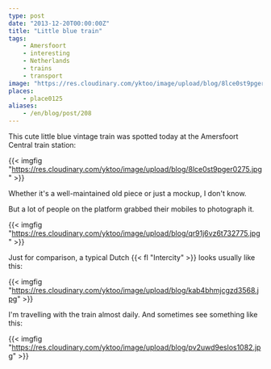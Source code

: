 ```yaml
---
type: post
date: "2013-12-20T00:00:00Z"
title: "Little blue train"
tags:
    - Amersfoort
    - interesting
    - Netherlands
    - trains
    - transport
image: "https://res.cloudinary.com/yktoo/image/upload/blog/8lce0st9pger0275.jpg"
places:
    - place0125
aliases:
    - /en/blog/post/208
---
```


This cute little blue vintage train was spotted today at the Amersfoort Central train station:

{{< imgfig "https://res.cloudinary.com/yktoo/image/upload/blog/8lce0st9pger0275.jpg" >}}

Whether it's a well-maintained old piece or just a mockup, I don't know.

<!--more-->

But a lot of people on the platform grabbed their mobiles to photograph it.

{{< imgfig "https://res.cloudinary.com/yktoo/image/upload/blog/qr91j6vz6t732775.jpg" >}}

Just for comparison, a typical Dutch {{< fl "Intercity" >}} looks usually like this:

{{< imgfig "https://res.cloudinary.com/yktoo/image/upload/blog/kab4bhmjcgzd3568.jpg" >}}

I'm travelling with the train almost daily. And sometimes see something like this:

{{< imgfig "https://res.cloudinary.com/yktoo/image/upload/blog/pv2uwd9eslos1082.jpg" >}}
